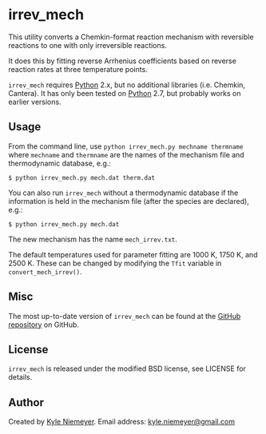 irrev_mech
=======

This utility converts a Chemkin-format reaction mechanism with reversible reactions to one with only irreversible reactions.

It does this by fitting reverse Arrhenius coefficients based on reverse reaction rates at three temperature points.

`irrev_mech` requires [Python] 2.x, but no additional libraries (i.e. Chemkin, Cantera). It has only been tested on [Python] 2.7, but probably works on earlier versions.

[Python]: http://python.org/

Usage
-------

From the command line, use `python irrev_mech.py mechname thermname` where `mechname` and `thermname` are the names of the mechanism file and thermodynamic database, e.g.:

    $ python irrev_mech.py mech.dat therm.dat

You can also run `irrev_mech` without a thermodynamic database if the information is held in the mechanism file (after the species are declared), e.g.:

    $ python irrev_mech.py mech.dat

The new mechanism has the name `mech_irrev.txt`.

The default temperatures used for parameter fitting are 1000 K, 1750 K, and 2500 K. These can be changed by modifying the `Tfit` variable in `convert_mech_irrev()`.

Misc
-------

The most up-to-date version of `irrev_mech` can be found at the [GitHub repository](https://github.com/kyleniemeyer/irrev_mech) on GitHub.

License
-------

`irrev_mech` is released under the modified BSD license, see LICENSE for details.

Author
------

Created by [Kyle Niemeyer](http://kyleniemeyer.com). Email address: [kyle.niemeyer@gmail.com](mailto:kyle.niemeyer@gmail.com)
